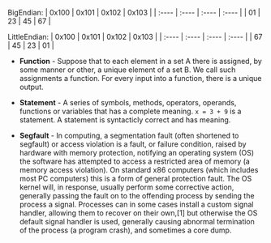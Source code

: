 
  BigEndian:
  | 0x100 | 0x101 | 0x102 | 0x103 |
  | :---- | :---- | :---- | :---- |
  |    01 |    23 |    45 |    67 |


  LittleEndian:
  | 0x100 | 0x101 | 0x102 | 0x103 |
  | :---- | :---- | :---- | :---- |
  |    67 |    45 |    23 |    01 |



* **Function** - Suppose that to each element in a set A there is assigned, by some manner or other, a unique element of a set B. We call such assignments a function. For every input into a function, there is a unique output.

* **Statement** - A series of symbols, methods, operators, operands, functions or variables that has a complete meaning. ` x = 3 + 9 ` is a statement. A statement is syntacticly correct and has meaning.

* **Segfault** - In computing, a segmentation fault (often shortened to segfault) or access violation is a fault, or failure condition, raised by hardware with memory protection, notifying an operating system (OS) the software has attempted to access a restricted area of memory (a memory access violation). On standard x86 computers (which includes most PC computers) this is a form of general protection fault. The OS kernel will, in response, usually perform some corrective action, generally passing the fault on to the offending process by sending the process a signal. Processes can in some cases install a custom signal handler, allowing them to recover on their own,[1] but otherwise the OS default signal handler is used, generally causing abnormal termination of the process (a program crash), and sometimes a core dump.

